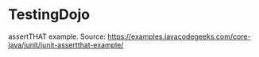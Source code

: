 # TestingDojo

assertTHAT example.
Source: https://examples.javacodegeeks.com/core-java/junit/junit-assertthat-example/